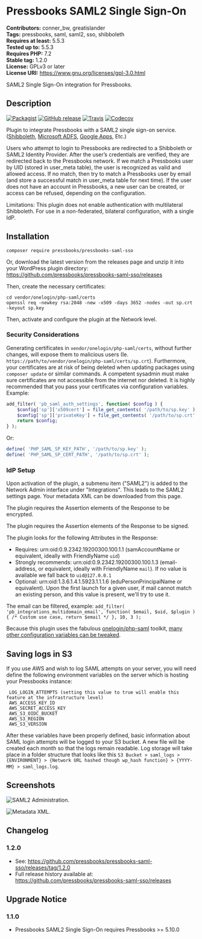 # Pressbooks SAML2 Single Sign-On 
**Contributors:** conner_bw, greatislander  
**Tags:** pressbooks, saml, saml2, sso, shibboleth  
**Requires at least:** 5.5.3  
**Tested up to:** 5.5.3  
**Requires PHP:** 7.2  
**Stable tag:** 1.2.0  
**License:** GPLv3 or later  
**License URI:** https://www.gnu.org/licenses/gpl-3.0.html  

SAML2 Single Sign-On integration for Pressbooks.


## Description 

[![Packagist](https://img.shields.io/packagist/v/pressbooks/pressbooks-saml-sso.svg?style=flat-square)](https://packagist.org/packages/pressbooks/pressbooks-saml-sso) [![GitHub release](https://badgen.net/github/release/pressbooks/pressbooks-saml-sso/stable?style=flat)](https://github.com/pressbooks/pressbooks-saml-sso/releases) [![Travis](https://badgen.net/travis/pressbooks/pressbooks-saml-sso.svg?style=flat)](https://travis-ci.com/pressbooks/pressbooks-saml-sso/) [![Codecov](https://badgen.net/codecov/c/github/pressbooks/pressbooks-saml-sso?style=flat)](https://codecov.io/gh/pressbooks/pressbooks-saml-sso)

Plugin to integrate Pressbooks with a SAML2 single sign-on service. ([Shibboleth](https://www.shibboleth.net/), [Microsoft ADFS](https://support.zendesk.com/hc/en-us/articles/203663886-Setting-up-single-sign-on-using-Active-Directory-with-ADFS-and-SAML-Professional-and-Enterprise-), [Google Apps](https://pantheon.io/docs/wordpress-google-sso/), Etc.)

Users who attempt to login to Pressbooks are redirected to a Shibboleth or SAML2 Identity Provider. After the user’s credentials are verified, they are redirected back to the Pressbooks network. If we match a Pressbooks user by UID (stored in user_meta table), the user is recognized as valid and allowed access. If no match, then try to match a Pressbooks user by email (and store a successful match in user_meta table for next time). If the user does not have an account in Pressbooks, a new user can be created, or access can be refused, depending on the configuration.

Limitations: This plugin does not enable authentication with multilateral Shibboleth. For use in a non-federated, bilateral configuration, with a single IdP.


## Installation 

```
composer require pressbooks/pressbooks-saml-sso
```

Or, download the latest version from the releases page and unzip it into your WordPress plugin directory: https://github.com/pressbooks/pressbooks-saml-sso/releases

Then, create the necessary certificates:

```
cd vendor/onelogin/php-saml/certs
openssl req -newkey rsa:2048 -new -x509 -days 3652 -nodes -out sp.crt -keyout sp.key
```

Then, activate and configure the plugin at the Network level.


### Security Considerations 

Generating certificates in `vendor/onelogin/php-saml/certs`, without further changes, will expose them to malicious users (Ie. `https://path/to/vendor/onelogin/php-saml/certs/sp.crt`).
Furthermore, your certificates are at risk of being deleted when updating packages using `composer update` or similar commands. A competent sysadmin must make sure certificates are not accessible from the internet nor deleted. It is highly recommended that you pass your certificates via configuration variables. Example:

```php
add_filter( 'pb_saml_auth_settings', function( $config ) {
	$config['sp']['x509cert'] = file_get_contents( '/path/to/sp.key' );
	$config['sp']['privateKey'] = file_get_contents( '/path/to/sp.crt' );
	return $config;
} );
```

Or:

```php
define( 'PHP_SAML_SP_KEY_PATH', '/path/to/sp.key' );
define( 'PHP_SAML_SP_CERT_PATH', '/path/to/sp.crt' );
```


### IdP Setup 

Upon activation of the plugin, a submenu item ("SAML2") is added to the Network Admin interface under "Integrations". This leads to the SAML2 settings page. Your metadata XML can be downloaded from this page.

The plugin requires the Assertion elements of the Response to be encrypted.

The plugin requires the Assertion elements of the Response to be signed.

The plugin looks for the following Attributes in the Response:

+ Requires: urn:oid:0.9.2342.19200300.100.1.1 (samAccountName or equivalent, ideally with FriendlyName `uid`)
+ Strongly recommends: urn:oid:0.9.2342.19200300.100.1.3 (email-address, or equivalent, ideally with FriendlyName `mail`). If no value is available we fall back to `uid@127.0.0.1`
+ Optional: urn:oid:1.3.6.1.4.1.5923.1.1.1.6 (eduPersonPrincipalName or equivalent). Upon the first launch for a given user, if mail cannot match an existing person, and this value is present, we'll try to use it.

The email can be filtered, example: `add_filter( 'pb_integrations_multidomain_email', function( $email, $uid, $plugin ) { /* Custom use case, return $email */ }, 10, 3 );`

Because this plugin uses the fabulous [onelogin/php-saml](https://github.com/onelogin/php-saml/) toolkit, [many other configuration variables can be tweaked](https://github.com/onelogin/php-saml/#settings).

## Saving logs in S3
If you use AWS and wish to log SAML attempts on your server, you will need define the following environment variables on the server which is hosting your Pressbooks instance:

 ```
  LOG_LOGIN_ATTEMPTS (setting this value to true will enable this feature at the infrastructure level)
  AWS_ACCESS_KEY_ID
  AWS_SECRET_ACCESS_KEY
  AWS_S3_OIDC_BUCKET
  AWS_S3_REGION
  AWS_S3_VERSION
```

After these variables have been properly defined, basic information about SAML login attempts will be logged to your S3 bucket. A new file will be created each month so that the logs remain readable. Log storage will take place in a folder structure that looks like this `S3 Bucket > saml_logs > {ENVIRONMENT} > {Network URL hashed though wp_hash function} > {YYYY-MM} > saml_logs.log`.

## Screenshots 

![SAML2 Administration.](screenshot-1.png)

![Metadata XML.](screenshot-2.png)

## Changelog 

### 1.2.0 

* See: https://github.com/pressbooks/pressbooks-saml-sso/releases/tag/1.2.0
* Full release history available at: https://github.com/pressbooks/pressbooks-saml-sso/releases

## Upgrade Notice 

### 1.1.0 
* Pressbooks SAML2 Single Sign-On requires Pressbooks >= 5.10.0
